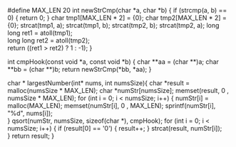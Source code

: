 #define MAX_LEN 20
int newStrCmp(char *a, char *b) {
    if (strcmp(a, b) == 0) {
        return 0;
    }
    char tmp1[MAX_LEN * 2] = {0}; 
    char tmp2[MAX_LEN * 2] = {0};
    strcat(tmp1, a);
    strcat(tmp1, b);
    strcat(tmp2, b);
    strcat(tmp2, a);
    long long ret1 = atoll(tmp1);    
    long long ret2 = atoll(tmp2);    
    return ((ret1 > ret2) ? 1 : -1);
}

int cmpHook(const void *a, const void *b)
{
    char **aa = (char **)a;
    char **bb = (char **)b;
    return newStrCmp(*bb, *aa);
}

char * largestNumber(int* nums, int numsSize){
    char *result = malloc(numsSize * MAX_LEN);
    char *numStr[numsSize];
    memset(result, 0 , numsSize * MAX_LEN);
    for (int i = 0; i < numsSize; i++) {
        numStr[i] = malloc(MAX_LEN);
        memset(numStr[i],  0 , MAX_LEN);
        sprintf(numStr[i], "%d", nums[i]);        
    }
    qsort(numStr, numsSize, sizeof(char *), cmpHook);
    for (int i = 0; i < numsSize; i++) {
        if (result[0] == '0') {
            result++;
        }
        strcat(result, numStr[i]);        
    }
    return result;
}

